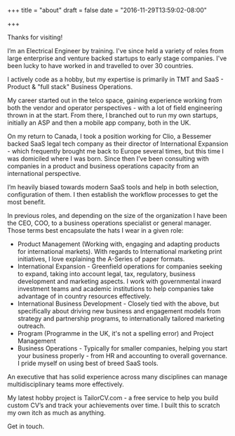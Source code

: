 +++
title = "about"
draft = false
date = "2016-11-29T13:59:02-08:00"

+++

Thanks for visiting!

I’m an Electrical Engineer by training. I've since held a variety of roles from large enterprise and venture backed startups to early stage companies. I've been lucky to have worked in and travelled to over 30 countries.

I actively code as a hobby, but my expertise is primarily in TMT and SaaS - Product & "full stack" Business Operations.

My career started out in the telco space, gaining experience working from both the vendor and operator perspectives - with a lot of field engineering thrown in at the start. From there, I branched out to run my own startups, initially an ASP and then a mobile app company, both in the UK. 

On my return to Canada, I took a position working for Clio, a Bessemer backed SaaS legal tech company as their director of International Expansion - which frequently brought me back to Europe several times, but this time I was domiciled where I was born. Since then I’ve been consulting with companies in a product and business operations capacity from an international perspective. 

I’m heavily biased towards modern SaaS tools and help in both selection, configuration of them. I then establish the workflow processes to get the most benefit.

In previous roles, and depending on the size of the organization I have been the CEO, COO, to a business operations specialist or general manager.  Those terms best encapsulate the hats I wear in a given role:

- Product Management (Working with, engaging and adapting products for international markets). With regards to International marketing print initiatives, I love explaining the A-Series of paper formats.
- International Expansion - Greenfield operations for companies seeking to expand, taking into account legal, tax, regulatory, business development and marketing aspects. I work with governmental inward investment teams and academic institutions to help companies take advantage of in country resources effectively.
- International Business Development - Closely tied with the above, but specifically about driving new business and engagement models from strategy and partnership programs, to internationally tailored marketing outreach.
- Program (Programme in the UK, it's not a spelling error) and Project Management
- Business Operations - Typically for smaller companies, helping you start your business properly - from HR and accounting to overall governance.  I pride myself on using best of breed SaaS tools.

An executive that has solid experience across many disciplines can manage multidisciplinary teams more effectively.

My latest hobby project is TailorCV.com - a free service to help you build custom CV’s and track your achievements over time. I built this to scratch my own itch as much as anything. 

Get in touch.